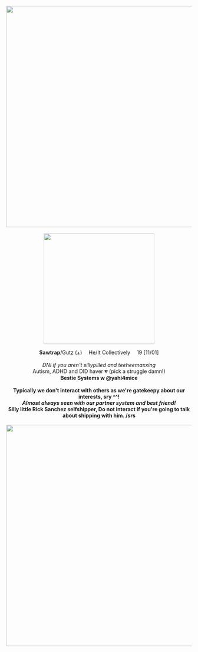 <p align="center">
  <img src="https://file.garden/Zj8MKPoh-G9Y8EJE/borders/mine/sdivred1.png" width="600px">
  <br><br> <img src="https://files.catbox.moe/nqwl32.png" width="300px">
</p>


</p>
<p align="center">
  <b>Sawtrap</b>/Gutz (<a href="https://pronouns.cc/@Sawtism">+</a>) <img src="https://files.catbox.moe/aqc5k2.gif" width="10px"> He/It Collectively <img src="https://files.catbox.moe/aqc5k2.gif" width="10px"> 19 [11/01]
  <br><br>
<i>DNI if you aren't sillypilled and teeheemaxxing</i>
<br>Autism, ADHD and DID haver 💔 (pick a struggle damn!)
<br><b>Bestie Systems w @yahi4mice
<br><br>
Typically we don't interact with others as we're gatekeepy about our interests, sry ^^!
<br> <i>Almost always seen with our partner system and best friend!</i>
<br> <b>Silly little Rick Sanchez selfshipper, Do not interact if you're going to talk about shipping with him. /srs</b>
<br>
<br> <img src="https://file.garden/Zj8MKPoh-G9Y8EJE/borders/mine/sdivred1.png" width="600px">
</p>
